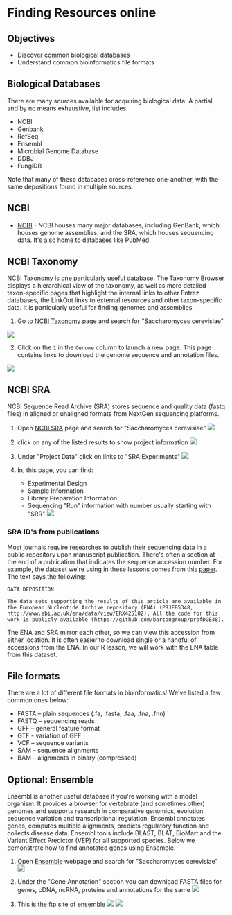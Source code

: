 # Finding Resources online

## Objectives

+ Discover common biological databases
+ Understand common bioinformatics file formats

## Biological Databases

There are many sources available for acquiring biological data. A partial, and by no means exhaustive, list includes:

+ NCBI
+ Genbank
+ RefSeq
+ Ensembl
+ Microbial Genome Database
+ DDBJ
+ FungiDB

Note that many of these databases cross-reference one-another, with the same depositions found in multiple sources.

## NCBI

+ [NCBI](https://www.ncbi.nlm.nih.gov/search/) - NCBI houses many major databases, including GenBank, which houses genome assemblies, and the SRA, which houses sequencing data. It's also home to databases like PubMed. 

## NCBI Taxonomy

NCBI Taxonomy is one particularly useful database. The Taxonomy Browser displays a hierarchical view of the taxonomy, as well as more detailed taxon-specific pages that highlight the internal links to other Entrez databases, the LinkOut links to external resources and other taxon-specific data. It is particularly useful for finding genomes and assemblies. 

1. Go to [NCBI Taxonomy](https://www.ncbi.nlm.nih.gov/taxonomy) page and search for "Saccharomyces cerevisiae"

![](/static/taxonomy1.png)

2. Click on the `1` in the `Genome` column to launch a new page. This page contains links to download the genome sequence and annotation files. 

![](/static/taxonomy2.png)

## NCBI SRA

NCBI Sequence Read Archive (SRA) stores sequence and quality data (fastq files) in aligned or unaligned formats from NextGen sequencing platforms.

1. Open [NCBI SRA](https://www.ncbi.nlm.nih.gov/sra) page and search for "Saccharomyces cerevisiae"
![](/static/sra1.png)

2. click on any of the listed results to show project information
![](/static/sra2.png)

3. Under "Project Data" click on links to "SRA Experiments"
![](/static/sra3.png)

4. In, this page, you can find:
    + Experimental Design
    + Sample Information
    + Library Preparation Information
    + Sequencing "Run" information with number usually starting with "SRR"
![](/static/sra4.png)

### SRA ID's from publications

Most journals require researches to publish their sequencing data in a public repository upon manuscript publication.
There's often a section at the end of a publication that indicates the sequence accession number. For example, the 
dataset we're using in these lessons comes from this [paper](https://www.ncbi.nlm.nih.gov/pmc/articles/PMC4878611/). The text says the following:

```
DATA DEPOSITION

The data sets supporting the results of this article are available in the European Nucleotide Archive repository (ENA) (PRJEB5348, http://www.ebi.ac.uk/ena/data/view/ERX425102). All the code for this work is publicly available (https://github.com/bartongroup/profDGE48).
```

The ENA and SRA mirror each other, so we can view this accession from either location. It is often easier to download 
single or a handful of accessions from the ENA. In our R lesson, we will work with the ENA table from this dataset. 

## File formats

There are a lot of different file formats in bioinformatics! We've listed a few common ones below:

+ FASTA – plain sequences (.fa, .fasta, .faa, .fna, .fnn)
+ FASTQ – sequencing reads
+ GFF – general feature format
+ GTF - variation of GFF
+ VCF – sequence variants
+ SAM – sequence alignments
+ BAM – alignments in binary (compressed)


## Optional: Ensemble

Ensembl is another useful database if you're working with a model organism. It provides a browser for vertebrate (and sometimes other) genomes and supports research in comparative genomics, evolution, sequence variation and transcriptional regulation. Ensembl annotates genes, computes multiple alignments, predicts regulatory function and collects disease data. Ensembl tools include BLAST, BLAT, BioMart and the Variant Effect Predictor (VEP) for all supported species. Below we demonstrate how to find annotated genes using Ensemble.


1. Open [Ensemble](https://www.ensembl.org/index.html?redirect=no) webpage and search for "Saccharomyces cerevisiae"
![](/static/ensemble1.png)

2. Under the "Gene Annotation" section you can download FASTA files for genes, cDNA, ncRNA, proteins and annotations for the same
![](/static/ensemble2.png)

3. This is the ftp site of ensemble 
![](/static/ensemble3.png)
![](/static/ensemble4.png)

